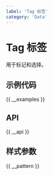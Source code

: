 ```yaml
---
label: 'Tag 标签'
category: 'Data'
---
```


# Tag 标签

用于标记和选择。

## 示例代码

{{ __examples }}

## API

{{ __api }}

## 样式参数

{{ __pattern }}
